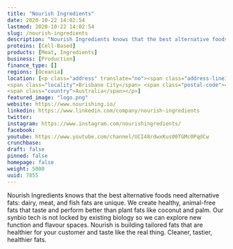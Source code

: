 ```yaml
---
title: "Nourish Ingredients"
date: 2020-10-22 14:02:54
lastmod: 2020-10-22 14:02:54
slug: /nourish-ingredients
description: "Nourish Ingredients knows that the best alternative foods need alternative fats: dairy, meat, and fish fats are unique. We create healthy, animal-free fats that taste and perform better than plant fats like coconut and palm. Our synbio tech is not locked by existing biology so we can explore new function and flavour spaces. Nourish is building tailored fats that are healthier for your customer and taste like the real thing. Cleaner, tastier, healthier fats."
proteins: [Cell-Based]
products: [Meat, Ingredients]
business: [Production]
finance_type: []
regions: [Oceania]
location: [<p class="address" translate="no"><span class="address-line1">Albert Street</span><br>
<span class="locality">Brisbane City</span> <span class="postal-code">4000</span><br>
<span class="country">Australia</span></p>]
featured_image: "logo.png"
website: https://www.nourishing.io/
linkedin: https://www.linkedin.com/company/nourish-ingredients
twitter: 
instagram: https://www.instagram.com/nourishingredients/
facebook: 
youtube: https://www.youtube.com/channel/UCI48rdwxKus00TGMc0PqdCw
crunchbase: 
draft: false
pinned: false
homepage: false
weight: 5000
uuid: 7855
---
```

Nourish Ingredients knows that the best alternative foods need alternative fats: dairy, meat, and fish fats are unique. We create healthy, animal-free fats that taste and perform better than plant fats like coconut and palm. Our synbio tech is not locked by existing biology so we can explore new function and flavour spaces. Nourish is building tailored fats that are healthier for your customer and taste like the real thing. Cleaner, tastier, healthier fats.

